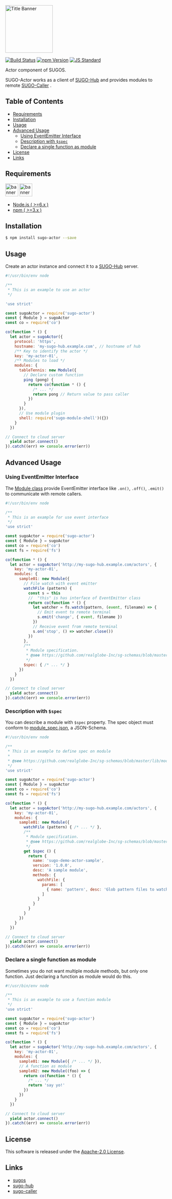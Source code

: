  <img src="assets/images/sugo-actor-banner.png" alt="Title Banner"
                    height="148"
                    style="height:148px"
/>


<!---
This file is generated by ape-tmpl. Do not update manually.
--->

<!-- Badge Start -->
<a name="badges"></a>

[![Build Status][bd_travis_com_shield_url]][bd_travis_com_url]
[![npm Version][bd_npm_shield_url]][bd_npm_url]
[![JS Standard][bd_standard_shield_url]][bd_standard_url]

[bd_repo_url]: https://github.com/realglobe-Inc/sugo-actor
[bd_travis_url]: http://travis-ci.org/realglobe-Inc/sugo-actor
[bd_travis_shield_url]: http://img.shields.io/travis/realglobe-Inc/sugo-actor.svg?style=flat
[bd_travis_com_url]: http://travis-ci.com/realglobe-Inc/sugo-actor
[bd_travis_com_shield_url]: https://api.travis-ci.com/realglobe-Inc/sugo-actor.svg?token=aeFzCpBZebyaRijpCFmm
[bd_license_url]: https://github.com/realglobe-Inc/sugo-actor/blob/master/LICENSE
[bd_codeclimate_url]: http://codeclimate.com/github/realglobe-Inc/sugo-actor
[bd_codeclimate_shield_url]: http://img.shields.io/codeclimate/github/realglobe-Inc/sugo-actor.svg?style=flat
[bd_codeclimate_coverage_shield_url]: http://img.shields.io/codeclimate/coverage/github/realglobe-Inc/sugo-actor.svg?style=flat
[bd_gemnasium_url]: https://gemnasium.com/realglobe-Inc/sugo-actor
[bd_gemnasium_shield_url]: https://gemnasium.com/realglobe-Inc/sugo-actor.svg
[bd_npm_url]: http://www.npmjs.org/package/sugo-actor
[bd_npm_shield_url]: http://img.shields.io/npm/v/sugo-actor.svg?style=flat
[bd_standard_url]: http://standardjs.com/
[bd_standard_shield_url]: https://img.shields.io/badge/code%20style-standard-brightgreen.svg

<!-- Badge End -->


<!-- Description Start -->
<a name="description"></a>

Actor component of SUGOS.

<!-- Description End -->


<!-- Overview Start -->
<a name="overview"></a>


SUGO-Actor works as a client of [SUGO-Hub][sugo_hub_url] and provides modules to remote [SUGO-Caller][sugo_caller_url] .


<!-- Overview End -->


<!-- Sections Start -->
<a name="sections"></a>

<!-- Section from "doc/guides/00.TOC.md.hbs" Start -->

<a name="section-doc-guides-00-t-o-c-md"></a>

Table of Contents
----------------

- [Requirements](#requirements)
- [Installation](#installation)
- [Usage](#usage)
- [Advanced Usage](#advanced-usage)
  * [Using EventEmitter Interface](#using-eventemitter-interface)
  * [Description with `$spec`](#description-with-spec)
  * [Declare a single function as module](#declare-a-single-function-as-module)
- [License](#license)
- [Links](#links)


<!-- Section from "doc/guides/00.TOC.md.hbs" End -->

<!-- Section from "doc/guides/10.Requirements.md.hbs" Start -->

<a name="section-doc-guides-10-requirements-md"></a>

Requirements
-----

<a href="https://nodejs.org">
  <img src="assets/images/nodejs-banner.png"
       alt="banner"
       height="40"
       style="height:40px"
  /></a>
<a href="https://docs.npmjs.com/">
  <img src="assets/images/npm-banner.png"
       alt="banner"
       height="40"
       style="height:40px"
  /></a>

+ [Node.js ( >=6.x )][node_download_url]
+ [npm ( >=3.x )][npm_url]

[node_download_url]: https://nodejs.org/en/download/
[npm_url]: https://docs.npmjs.com/


<!-- Section from "doc/guides/10.Requirements.md.hbs" End -->

<!-- Section from "doc/guides/21.Installation.md.hbs" Start -->

<a name="section-doc-guides-21-installation-md"></a>

Installation
-----

```bash
$ npm install sugo-actor --save
```


<!-- Section from "doc/guides/21.Installation.md.hbs" End -->

<!-- Section from "doc/guides/22.Usage.md.hbs" Start -->

<a name="section-doc-guides-22-usage-md"></a>

Usage
---------

 Create an actor instance and connect it to a [SUGO-Hub][sugo_hub_url] server.
 
```javascript
#!/usr/bin/env node

/**
 * This is an example to use an actor
 */

'use strict'

const sugoActor = require('sugo-actor')
const { Module } = sugoActor
const co = require('co')

co(function * () {
  let actor = sugoActor({
    protocol: 'https',
    hostname: 'my-sugo-hub.example.com', // hostname of hub
    /** Key to identify the actor */
    key: 'my-actor-01',
    /** Modules to load */
    modules: {
      tableTennis: new Module({
        // Declare custom function
        ping (pong) {
          return co(function * () {
            /* ... */
            return pong // Return value to pass caller
          })
        }
      }),
      // Use module plugin
      shell: require('sugo-module-shell')({})
    }
  })

// Connect to cloud server
  yield actor.connect()
}).catch((err) => console.error(err))

```


<!-- Section from "doc/guides/22.Usage.md.hbs" End -->

<!-- Section from "doc/guides/23.Advanced Usage.md.hbs" Start -->

<a name="section-doc-guides-23-advanced-usage-md"></a>

Advanced Usage
---------

### Using EventEmitter Interface

The [Module class](https://github.com/realglobe-Inc/sugo-module-base) provide EventEmitter interface like `.on()`, `.off()`, `.emit()` to communicate with remote callers.

```javascript
#!/usr/bin/env node

/**
 * This is an example for use event interface
 */
'use strict'

const sugoActor = require('sugo-actor')
const { Module } = sugoActor
const co = require('co')
const fs = require('fs')

co(function * () {
  let actor = sugoActor('http://my-sugo-hub.example.com/actors', {
    key: 'my-actor-01',
    modules: {
      sample01: new Module({
        // File watch with event emitter
        watchFile (pattern) {
          const s = this
          //  "this" is has interface of EventEmitter class
          return co(function * () {
            let watcher = fs.watch(pattern, (event, filename) => {
              // Emit event to remote terminal
              s.emit('change', { event, filename })
            })
            // Receive event from remote terminal
            s.on('stop', () => watcher.close())
          })
        },
        /**
         * Module specification.
         * @see https://github.com/realglobe-Inc/sg-schemas/blob/master/lib/module_spec.json
         */
        $spec: { /* ... */ }
      })
    }
  })

// Connect to cloud server
  yield actor.connect()
}).catch((err) => console.error(err))

```


### Description with `$spec`

You can describe a module with `$spec` property.
The spec object must conform to [module_spec.json][spec_schema_url], a JSON-Schema.

```javascript
#!/usr/bin/env node

/**
 * This is an example to define spec on module
 *
 * @see https://github.com/realglobe-Inc/sg-schemas/blob/master/lib/module_spec.json
 */
'use strict'

const sugoActor = require('sugo-actor')
const { Module } = sugoActor
const co = require('co')
const fs = require('fs')

co(function * () {
  let actor = sugoActor('http://my-sugo-hub.example.com/actors', {
    key: 'my-actor-01',
    modules: {
      sample01: new Module({
        watchFile (pattern) { /* ... */ },
        /**
         * Module specification.
         * @see https://github.com/realglobe-Inc/sg-schemas/blob/master/lib/module_spec.json
         */
        get $spec () {
          return {
            name: 'sugo-demo-actor-sample',
            version: '1.0.0',
            desc: 'A sample module',
            methods: {
              watchFile: {
                params: [
                  { name: 'pattern', desc: 'Glob pattern files to watch' }
                ]
              }
            }
          }
        }
      })
    }
  })

// Connect to cloud server
  yield actor.connect()
}).catch((err) => console.error(err))

```


### Declare a single function as module

Sometimes you do not want multiple module methods, but only one function.
Just declaring a function as module would do this.

```javascript
#!/usr/bin/env node

/**
 * This is an example to use a function module
 */
'use strict'

const sugoActor = require('sugo-actor')
const { Module } = sugoActor
const co = require('co')
const fs = require('fs')

co(function * () {
  let actor = sugoActor('http://my-sugo-hub.example.com/actors', {
    key: 'my-actor-01',
    modules: {
      sample01: new Module({ /* ... */ }),
      // A function as module
      sample02: new Module((foo) => {
        return co(function * () {
          /* ... */
          return 'say yo!'
        })
      })
    }
  })

// Connect to cloud server
  yield actor.connect()
}).catch((err) => console.error(err))

```

[spec_schema_url]: https://github.com/realglobe-Inc/sg-schemas/blob/master/lib/module_spec.json


<!-- Section from "doc/guides/23.Advanced Usage.md.hbs" End -->


<!-- Sections Start -->


<!-- LICENSE Start -->
<a name="license"></a>

License
-------
This software is released under the [Apache-2.0 License](https://github.com/realglobe-Inc/sugo-actor/blob/master/LICENSE).

<!-- LICENSE End -->


<!-- Links Start -->
<a name="links"></a>

Links
------

+ [sugos][sugos_url]
+ [sugo-hub][sugo_hub_url]
+ [sugo-caller][sugo_caller_url]

[sugos_url]: https://github.com/realglobe-Inc/sugos
[sugo_hub_url]: https://github.com/realglobe-Inc/sugo-hub
[sugo_caller_url]: https://github.com/realglobe-Inc/sugo-caller

<!-- Links End -->

